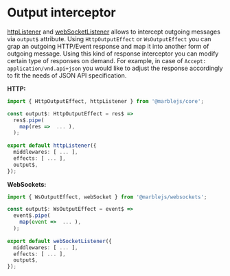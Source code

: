 # Output interceptor

[httpListener](../api-reference/core/core-httplistener.md) and [webSocketListener](../api-reference/websockets/websocketlistener.md) allows to intercept outgoing messages via `output$` attribute. Using `HttpOutputEffect` or `WsOutputEffect` you can grap an outgoing HTTP/Event response and map it into another form of outgoing message. Using this kind of response interceptor you can modify certain type of responses on demand. For example, in case of `Accept: application/vnd.api+json`  you would like to adjust the response accordingly to fit the needs of JSON API specification.

**HTTP:**

```typescript
import { HttpOutputEffect, httpListener } from '@marblejs/core';

const output$: HttpOutputEffect = res$ =>
  res$.pipe(
    map(res =>  ... ),
  );
  
export default httpListener({
  middlewares: [ ... ],
  effects: [ ... ],
  output$,
});
```

**WebSockets:**

```typescript
import { WsOutputEffect, webSocket } from '@marblejs/websockets';

const output$: WsOutputEffect = event$ =>
  event$.pipe(
    map(event =>  ... ),
  );
  
export default webSocketListener({
  middlewares: [ ... ],
  effects: [ ... ],
  output$,
});
```

